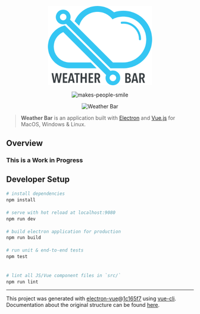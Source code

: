 <div align="center">
<p><img src="logo/color-black-text/logo.png" alt="Temps" width="280"/></p><p><img src="http://forthebadge.com/images/badges/makes-people-smile.svg" alt="makes-people-smile" /></p><p><img src="screenshot.gif" alt="Weather Bar" width="280" /></p>
</div>

> __Weather Bar__ is an application built with [Electron](https://electronjs.org/) and [Vue.js](https://vuejs.org/) for MacOS, Windows & Linux.

Overview
---

### This is a Work in Progress

Developer Setup
---

``` bash
# install dependencies
npm install

# serve with hot reload at localhost:9080
npm run dev

# build electron application for production
npm run build

# run unit & end-to-end tests
npm test


# lint all JS/Vue component files in `src/`
npm run lint

```

---

This project was generated with [electron-vue](https://github.com/SimulatedGREG/electron-vue)@[1c165f7](https://github.com/SimulatedGREG/electron-vue/tree/1c165f7c5e56edaf48be0fbb70838a1af26bb015) using [vue-cli](https://github.com/vuejs/vue-cli). Documentation about the original structure can be found [here](https://simulatedgreg.gitbooks.io/electron-vue/content/index.html).
